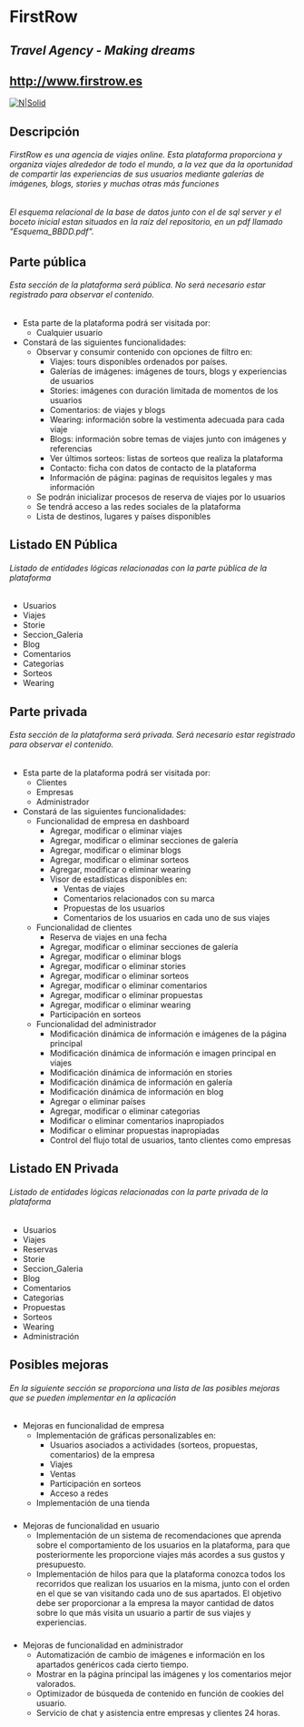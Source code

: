 # FirstRow
## _Travel Agency - Making dreams_ 
## http://www.firstrow.es 

[![N|Solid](https://www.lesly.es/images/playlists/6433450.png)](https://github.com/crm107-ua/FirstRow)

## Descripción

###### FirstRow es una agencia de viajes online. Esta plataforma  proporciona y organiza viajes alrededor de todo el mundo, a la vez que da la oportunidad de compartir las experiencias de sus usuarios mediante galerías de imágenes, blogs, stories y muchas otras más funciones

###
### 
 
###### El esquema relacional de la base de datos junto con el de sql server y el boceto inicial estan situados en la raíz del repositorio, en un pdf llamado "Esquema_BBDD.pdf". 

###
###

## Parte pública

###### Esta sección de la plataforma será pública. No será necesario estar registrado para observar el contenido.

- Esta parte de la plataforma podrá ser visitada por:
    - Cualquier usuario
- Constará de las siguientes funcionalidades:
    - Observar y consumir contenido con opciones de filtro en:
        -  Viajes: tours disponibles ordenados por países. 
        -  Galerías de imágenes: imágenes de tours, blogs y experiencias de usuarios
        -  Stories: imágenes con duración limitada de momentos de los usuarios
        -  Comentarios: de viajes y blogs
        -  Wearing: información sobre la vestimenta adecuada para cada viaje
        -  Blogs: información sobre temas de viajes junto con imágenes y referencias
        -  Ver últimos sorteos: listas de sorteos que realiza la plataforma
        -  Contacto: ficha con datos de contacto de la plataforma
        -  Información de página: paginas de requisitos legales y mas información
    - Se podrán inicializar procesos de reserva de viajes por lo usuarios
    - Se tendrá acceso a las redes sociales de la plataforma
    - Lista de destinos, lugares y países disponibles

###
###

## Listado EN Pública

###### Listado de entidades lógicas relacionadas con la parte pública de la plataforma

- Usuarios
- Viajes
- Storie
- Seccion_Galeria
- Blog
- Comentarios
- Categorias
- Sorteos
- Wearing

## Parte privada

###### Esta sección de la plataforma será privada. Será necesario estar registrado para observar el contenido.

- Esta parte de la plataforma podrá ser visitada por:
    - Clientes
    - Empresas
    - Administrador
- Constará de las siguientes funcionalidades:
    - Funcionalidad de empresa en dashboard
        -  Agregar, modificar o eliminar viajes
        -  Agregar, modificar o eliminar secciones de galería
        -  Agregar, modificar o eliminar blogs
        -  Agregar, modificar o eliminar sorteos
        -  Agregar, modificar o eliminar wearing
        -  Visor de estadísticas disponibles en:
            - Ventas de viajes
            - Comentarios relacionados con su marca
            - Propuestas de los usuarios
            - Comentarios de los usuarios en cada uno de sus viajes
    - Funcionalidad de clientes
        -  Reserva de viajes en una fecha
        -  Agregar, modificar o eliminar secciones de galería
        -  Agregar, modificar o eliminar blogs
        -  Agregar, modificar o eliminar stories
        -  Agregar, modificar o eliminar sorteos
        -  Agregar, modificar o eliminar comentarios
        -  Agregar, modificar o eliminar propuestas
        -  Agregar, modificar o eliminar wearing
        -  Participación en sorteos
    - Funcionalidad del administrador
        -  Modificación dinámica de información e imágenes de la página principal
        -  Modificación dinámica de información e imagen principal en viajes
        -  Modificación dinámica de información en stories
        -  Modificación dinámica de información en galería
        -  Modificación dinámica de información en blog
        -  Agregar o eliminar países
        -  Agregar, modificar o eliminar categorias
        -  Modificar o eliminar comentarios inapropiados
        -  Modificar o eliminar propuestas inapropiadas
        -  Control del flujo total de usuarios, tanto clientes como empresas
        
###
###

## Listado EN Privada

###### Listado de entidades lógicas relacionadas con la parte privada de la plataforma

- Usuarios
- Viajes
- Reservas
- Storie
- Seccion_Galeria
- Blog
- Comentarios
- Categorias
- Propuestas
- Sorteos
- Wearing
- Administración

###
###

## Posibles mejoras

###### En la siguiente sección se proporciona una lista de las posibles mejoras que se pueden implementar en la aplicación

- Mejoras en funcionalidad de empresa
    - Implementación de gráficas personalizables en:
        - Usuarios asociados a actividades (sorteos, propuestas, comentarios) de la empresa
        - Viajes
        - Ventas
        - Participación en sorteos
        - Acceso a redes
    - Implementación de una tienda
    ###
 - Mejoras de funcionalidad en usuario
    - Implementación de un sistema de recomendaciones que aprenda sobre el comportamiento de los usuarios en la plataforma, para que posteriormente les proporcione viajes más acordes a sus gustos y presupuesto.
    - Implementación de hilos para que la plataforma conozca todos los recorridos que realizan los usuarios en la misma, junto con el orden en el que se van visitando cada uno de sus apartados. El objetivo debe ser proporcionar a la empresa la mayor cantidad de datos sobre lo que más visita un usuario a partir de sus viajes y experiencias.
    ###
 - Mejoras de funcionalidad en administrador
    -  Automatización de cambio de imágenes e información en los apartados genéricos cada cierto tiempo.
    -  Mostrar en la página principal las imágenes y los comentarios mejor valorados.
    -  Optimizador de búsqueda de contenido en función de cookies del usuario.
    -  Servicio de chat y asistencia entre empresas y clientes 24 horas.











